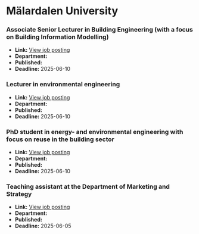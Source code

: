 # Mälardalen University

### Associate Senior Lecturer in Building Engineering (with a focus on Building Information Modelling)
- **Link:** [View job posting](https://web103.reachmee.com/ext/I018/1151/main?site=8&validator=2efd9e54ee423d53334ac7960e3b4e03&lang=UK&rmpage=job&rmjob=3166)
- **Department:** 
- **Published:** 
- **Deadline:** 2025-06-10

### Lecturer in environmental engineering
- **Link:** [View job posting](https://web103.reachmee.com/ext/I018/1151/main?site=8&validator=2efd9e54ee423d53334ac7960e3b4e03&lang=UK&rmpage=job&rmjob=3172)
- **Department:** 
- **Published:** 
- **Deadline:** 2025-06-10

### PhD student in energy- and environmental engineering with focus on reuse in the building sector
- **Link:** [View job posting](https://web103.reachmee.com/ext/I018/1151/main?site=8&validator=2efd9e54ee423d53334ac7960e3b4e03&lang=UK&rmpage=job&rmjob=3111)
- **Department:** 
- **Published:** 
- **Deadline:** 2025-06-10

### Teaching assistant at the Department of Marketing and Strategy
- **Link:** [View job posting](https://web103.reachmee.com/ext/I018/1151/main?site=8&validator=2efd9e54ee423d53334ac7960e3b4e03&lang=UK&rmpage=job&rmjob=3189)
- **Department:** 
- **Published:** 
- **Deadline:** 2025-06-05

